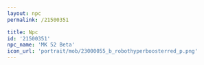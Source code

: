 ```yaml
---
layout: npc
permalink: /21500351

title: Npc
id: '21500351'
npc_name: 'MK 52 Beta'
icon_url: 'portrait/mob/23000055_b_robothyperboosterred_p.png'
---
```


